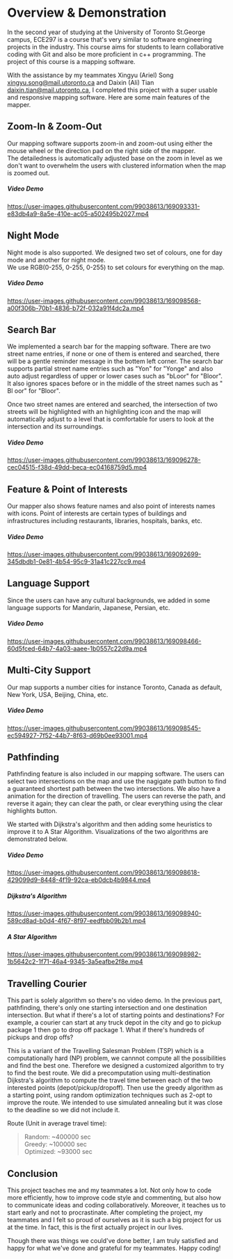 # Overview & Demonstration
In the second year of studying at the University of Toronto St.George campus, ECE297 is a course that's very similar to software engineering projects in the industry.
This course aims for students to learn collaborative coding with Git and also be more proficient in c++ programming. The project of this course is a mapping software.<br/>

With the assistance by my teammates Xingyu (Ariel) Song <xingyu.song@mail.utoronto.ca> and Daixin (Ali) Tian <daixin.tian@mail.utoronto.ca>, I completed this project with a super usable and responsive mapping software. Here are some main features of the mapper.<br/>

## Zoom-In & Zoom-Out
Our mapping software supports zoom-in and zoom-out using either the mouse wheel or the direction pad on the right side of the mapper.<br/>
The detailedness is automatically adjusted base on the zoom in level as we don't want to overwhelm the users with clustered information when the map is zoomed out.
##### Video Demo
https://user-images.githubusercontent.com/99038613/169093331-e83db4a9-8a5e-410e-ac05-a502495b2027.mp4

## Night Mode
Night mode is also supported. We designed two set of colours, one for day mode and another for night mode.<br/>
We use RGB(0-255, 0-255, 0-255) to set colours for everything on the map.
##### Video Demo
https://user-images.githubusercontent.com/99038613/169098568-a00f306b-70b1-4836-b72f-032a91f4dc2a.mp4

## Search Bar
We implemented a search bar for the mapping software. There are two street name entries, if none or one of them is entered and searched, there will be a gentle reminder message in the bottem left corner. The search bar supports partial street name entries such as "Yon" for "Yonge" and also auto adjust regardless of upper or lower cases such as "bLoor" for "Bloor". It also ignores spaces before or in the middle of the street names such as "  Bl  oor" for "Bloor".<br/>

Once two street names are entered and searched, the intersection of two streets will be highlighted with an highlighting icon and the map will automatically adjust to a level that is comfortable for users to look at the intersection and its surroundings.<br/>
##### Video Demo
https://user-images.githubusercontent.com/99038613/169096278-cec04515-f38d-49dd-beca-ec04168759d5.mp4

## Feature & Point of Interests
Our mapper also shows feature names and also point of interests names with icons. Point of interests are certain types of buildings and infrastructures including restaurants, libraries, hospitals, banks, etc.
##### Video Demo
https://user-images.githubusercontent.com/99038613/169092699-345dbdb1-0e81-4b54-95c9-31a41c227cc9.mp4

## Language Support
Since the users can have any cultural backgrounds, we added in some language supports for Mandarin, Japanese, Persian, etc. 
##### Video Demo
https://user-images.githubusercontent.com/99038613/169098466-60d5fced-64b7-4a03-aaee-1b0557c22d9a.mp4

## Multi-City Support
Our map supports a number cities for instance Toronto, Canada as default, New York, USA, Beijing, China, etc.
##### Video Demo
https://user-images.githubusercontent.com/99038613/169098545-ec594927-7f52-44b7-8f63-d69b0ee93001.mp4

## Pathfinding
Pathfinding feature is also included in our mapping software. The users can select two intersections on the map and use the nagigate path button to find a guaranteed shortest path between the two intersections. We also have a animation for the direction of travelling. The users can reverse the path, and reverse it again; they can clear the path, or clear everything using the clear highlights button.<br/>

We started with Dijkstra's algorithm and then adding some heuristics to improve it to A Star Algorithm.
Visualizations of the two algorithms are demonstrated below.<br/>
##### Video Demo
https://user-images.githubusercontent.com/99038613/169098618-429099d9-8448-4f19-92ca-eb0dcb4b9844.mp4

##### Dijkstra's Algorithm
https://user-images.githubusercontent.com/99038613/169098940-589cd8ad-b0d4-4f67-8f97-eedfbb09b2b1.mp4

##### A Star Algorithm
https://user-images.githubusercontent.com/99038613/169098982-1b5642c2-1f71-46a4-9345-3a5eafbe2f8e.mp4

## Travelling Courier
This part is solely algorithm so there's no video demo. In the previous part, pathfinding, there's only one starting intersection and one destination intersection. But what if there's a lot of starting points and destinations? For example, a courier can start at any truck depot in the city and go to pickup package 1 then go to drop off package 1. What if there's hundreds of pickups and drop offs?<br/>

This is a variant of the Travelling Salesman Problem (TSP) which is a computationally hard (NP) problem, we cannnot compute all the possibilities and find the best one. Therefore we designed a customized algorithm to try to find the best route. We did a precomputation using multi-destination Dijkstra's algorithm to compute the travel time between each of the two interested points (depot/pickup/dropoff). Then use the greedy algorithm as a starting point, using random optimization techniques such as 2-opt to improve the route. We intended to use simulated annealing but it was close to the deadline so we did not include it. <br/>

Route (Unit in average travel time):
> Random: ~400000 sec <br/>
> Greedy: ~100000 sec <br/>
> Optimized: ~93000 sec <br/>

## Conclusion
This project teaches me and my teammates a lot. Not only how to code more efficiently, how to improve code style and commenting, but also how to communicate ideas and coding collaboratively. Moreover, it teaches us to start early and not to procrastinate. After completing the project, my teammates and I felt so proud of ourselves as it is such a big project for us at the time. In fact, this is the first actually project in our lives. <br/>

Though there was things we could've done better, I am truly satisfied and happy for what we've done and grateful for my teammates. Happy coding!
